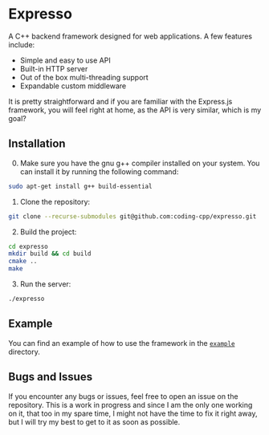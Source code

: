 # Expresso

A C++ backend framework designed for web applications. A few features include:

- Simple and easy to use API
- Built-in HTTP server
- Out of the box multi-threading support
- Expandable custom middleware

It is pretty straightforward and if you are familiar with the Express.js framework, you will feel right at home, as the API is very similar, which is my goal?

## Installation

0. Make sure you have the gnu g++ compiler installed on your system. You can install it by running the following command:

```bash
sudo apt-get install g++ build-essential
```

1. Clone the repository:

```bash
git clone --recurse-submodules git@github.com:coding-cpp/expresso.git
```

2. Build the project:

```bash
cd expresso
mkdir build && cd build
cmake ..
make
```

3. Run the server:

```bash
./expresso
```

## Example

You can find an example of how to use the framework in the [`example`](./example/) directory.

## Bugs and Issues

If you encounter any bugs or issues, feel free to open an issue on the repository. This is a work in progress and since I am the only one working on it, that too in my spare time, I might not have the time to fix it right away, but I will try my best to get to it as soon as possible.
